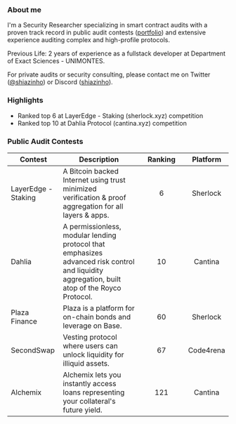 ### About me

I'm a Security Researcher specializing in smart contract audits with a proven track record in public audit contests ([portfolio](https://audits.sherlock.xyz/watson/shiazinho)) and extensive experience auditing complex and high-profile protocols.

Previous Life: 2 years of experience as a fullstack developer at Department of Exact Sciences - UNIMONTES.

For private audits or security consulting, please contact me on Twitter ([@shiazinho](https://x.com/shiazinho)) or Discord ([shiazinho](https://discord.com/users/shiazinho)).

### Highlights 

- Ranked top 6 at LayerEdge - Staking (sherlock.xyz) competition
- Ranked top 10 at Dahlia Protocol (cantina.xyz) competition

### Public Audit Contests

| Contest                              | Description                                                  | &nbsp;&nbsp;&nbsp;Ranking&nbsp;&nbsp;&nbsp; | Platform  |
| ------------------------------------ | ------------------------------------------------------------ | :-----------------------------------------: | :-------: |
| LayerEdge - Staking | A Bitcoin backed Internet using trust minimized verification & proof aggregation for all layers & apps. | 6 | Sherlock |
| Dahlia | A permissionless, modular lending protocol that emphasizes advanced risk control and liquidity aggregation, built atop of the Royco Protocol. | 10 | Cantina |
| Plaza Finance | Plaza is a platform for on-chain bonds and leverage on Base. | 60 | Sherlock |
| SecondSwap | Vesting protocol where users can unlock liquidity for illiquid assets. | 67 | Code4rena |
| Alchemix | Alchemix lets you instantly access loans representing your collateral's future yield. | 121 | Cantina |
